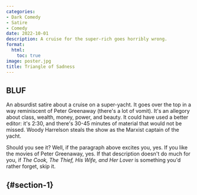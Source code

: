 ```yaml
---
categories:
- Dark Comedy
- Satire
- Comedy
date: 2022-10-01
description: A cruise for the super-rich goes horribly wrong.
format:
  html:
    toc: true
image: poster.jpg
title: Triangle of Sadness
---
```


## BLUF

An absurdist satire about a cruise on a super-yacht. It goes over the
top in a way reminiscent of Peter Greenaway (there\'s a lot of vomit).
It\'s an allegory about class, wealth, money, power, and beauty. It
could have used a better editor: it\'s 2:30, and there\'s 30-45 minutes
of material that would not be missed. Woody Harrelson steals the show as
the Marxist captain of the yacht.

Should you see it? Well, if the paragraph above excites you, yes. If you
like the movies of Peter Greenaway, yes. If that description doesn\'t do
much for you, if *The Cook, The Thief, His Wife, and Her Lover* is
something you\'d rather forget, skip it.

##  {#section-1}
